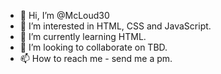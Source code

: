 - 👋 Hi, I’m @McLoud30
- 👀 I’m interested in HTML, CSS and JavaScript.
- 🌱 I’m currently learning HTML.
- 💞️ I’m looking to collaborate on TBD.
- 📫 How to reach me - send me a pm.

<!---
McLoud30/McLoud30 is a ✨ special ✨ repository because its `README.md` (this file) appears on your GitHub profile.
You can click the Preview link to take a look at your changes.
--->
